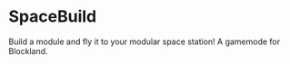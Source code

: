 SpaceBuild
==========

Build a module and fly it to your modular space station! A gamemode for Blockland.

